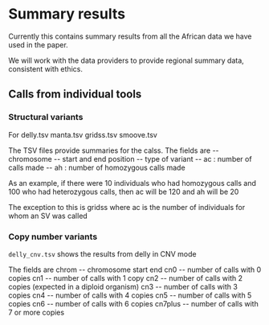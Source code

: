 # Summary results

Currently this contains summary results from all the African data we have used in the paper.

We will work with the data providers to provide regional summary data, consistent with ethics.

## Calls from individual tools

### Structural variants

For
  delly.tsv
  manta.tsv
  gridss.tsv
  smoove.tsv


The TSV files provide summaries for the calss. The fields are
-- chromosome
-- start and end position
-- type of variant
-- ac : number of calls made
-- ah : number of homozygous calls made

As an example, if there were 10 individuals who had homozygous calls and 100 who had heterozygous calls, then ac will be 120 and ah will be 20

The exception to this is gridss where ac is the number of individuals for whom an SV was called


### Copy number variants

`delly_cnv.tsv` shows the results from delly in CNV mode

The fields are
chrom -- chromosome
start
end
cn0  -- number of calls with 0 copies
cn1  -- number of calls with 1 copy
cn2  -- number of calls with 2 copies (expected in a diploid organism)
cn3  -- number of calls with 3 copies
cn4  -- number of calls with 4 copies
cn5  -- number of calls with 5 copies
cn6  -- number of calls with 6 copies
cn7plus -- number of calls with 7 or more copies